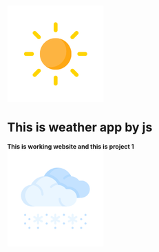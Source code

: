 ![wether](./images/clear.png)
# This is weather app by js

__This is working website and this is project 1__
![weather](./images/snow.png)